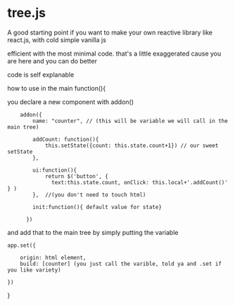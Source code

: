 # tree.js

A good starting point if you want to make your own reactive library like react.js, with cold simple vanilla js


efficient with the most minimal code. that's a little exaggerated cause you are here and you can do better

code is self explanable

how to use
in the main function(){

you declare a new component with addon()

        addon({
            name: "counter", // (this will be variable we will call in the main tree)

            addCount: function(){
                this.setState({count: this.state.count+1}) // our sweet setState 
            },
            
            ui:function(){
                return $('button', {
                  text:this.state.count, onClick: this.local+'.addCount()' } ) 
            },  //(you don't need to touch html)

            init:function(){ default value for state}
            
          })

and add that to the main tree by simply putting the variable

    app.set({

        origin: html element,
        build: [counter] (you just call the varible, told ya and .set if you like variety)

    }) 


}
